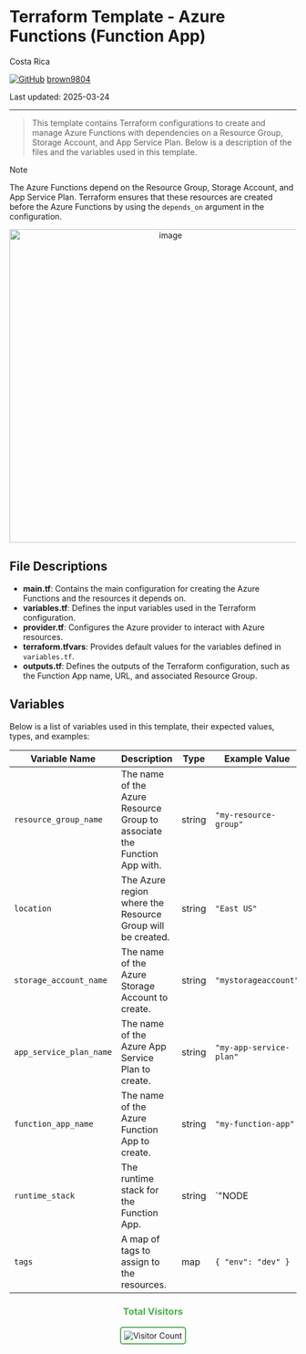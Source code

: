 # Terraform Template - Azure Functions (Function App)

Costa Rica

[![GitHub](https://img.shields.io/badge/--181717?logo=github&logoColor=ffffff)](https://github.com/)
[brown9804](https://github.com/brown9804)

Last updated: 2025-03-24

----------

> This template contains Terraform configurations to create and manage Azure Functions with dependencies on a Resource Group, Storage Account, and App Service Plan. Below is a description of the files and the variables used in this template.

> [!NOTE]
> The Azure Functions depend on the Resource Group, Storage Account, and App Service Plan. Terraform ensures that these resources are created before the Azure Functions by using the `depends_on` argument in the configuration.

<p align="center">
    <img width="550" alt="image" src="https://github.com/user-attachments/assets/f1b6b070-f241-4aa4-9c3f-253bc3d336f2">

</p>

## File Descriptions

- **main.tf**: Contains the main configuration for creating the Azure Functions and the resources it depends on.
- **variables.tf**: Defines the input variables used in the Terraform configuration.
- **provider.tf**: Configures the Azure provider to interact with Azure resources.
- **terraform.tfvars**: Provides default values for the variables defined in `variables.tf`.
- **outputs.tf**: Defines the outputs of the Terraform configuration, such as the Function App name, URL, and associated Resource Group.

## Variables

Below is a list of variables used in this template, their expected values, types, and examples:

| Variable Name             | Description                                      | Type   | Example Value         |
|---------------------------|--------------------------------------------------|--------|-----------------------|
| `resource_group_name`     | The name of the Azure Resource Group to associate the Function App with. | string | `"my-resource-group"` |
| `location`                | The Azure region where the Resource Group will be created. | string | `"East US"`           |
| `storage_account_name`    | The name of the Azure Storage Account to create. | string | `"mystorageaccount"`  |
| `app_service_plan_name`   | The name of the Azure App Service Plan to create. | string | `"my-app-service-plan"` |
| `function_app_name`       | The name of the Azure Function App to create.    | string | `"my-function-app"`   |
| `runtime_stack`           | The runtime stack for the Function App.          | string | `"NODE|14-lts"`       |
| `tags`                    | A map of tags to assign to the resources.        | map    | `{ "env": "dev" }`    |

<div align="center">
  <h3 style="color: #4CAF50;">Total Visitors</h3>
  <img src="https://profile-counter.glitch.me/brown9804/count.svg" alt="Visitor Count" style="border: 2px solid #4CAF50; border-radius: 5px; padding: 5px;"/>
</div>
